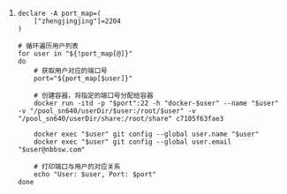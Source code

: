 1. ```
   declare -A port_map=(
       ["zhengjingjing"]=2204
   )
   
   # 循环遍历用户列表
   for user in "${!port_map[@]}"
   do
       # 获取用户对应的端口号
       port="${port_map[$user]}"
       
       # 创建容器，将指定的端口号分配给容器
       docker run -itd -p "$port":22 -h "docker-$user" --name "$user" -v "/pool_sn640/userDir/$user:/root/$user" -v "/pool_sn640/userDir/share:/root/share" c7105f63fae3
       
       docker exec "$user" git config --global user.name "$user"
       docker exec "$user" git config --global user.email "$user@nbbsw.com"
       
       # 打印端口与用户的对应关系
       echo "User: $user, Port: $port"
   done
   ```

   
